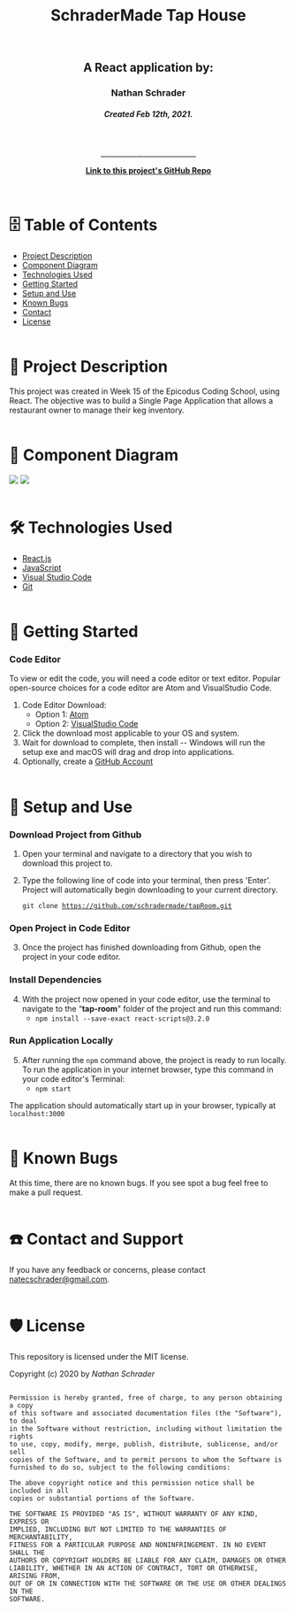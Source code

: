 <div align="center">
  <h1>SchraderMade Tap House</h1>
  <br>
  <h2>A React application by:</h2>
  <h3>Nathan Schrader</h3>
  <h5>Created Feb 12th, 2021.</h5>
</div>


<p align="center">
    <!-- Project Image -->
    <br>
    <a>
        <!-- <img src="BizLookupMvc/wwwroot/img/businesslisting.jpeg"> -->
    </a>
    <p align="center">
      ___________________________
    </p>
    <!-- Project GitHub Link -->
    <p align="center">
        <a href="https://github.com/schradermade/tapRoom">
            <strong>Link to this project's GitHub Repo</strong>
        </a> 
    </p>
</p>
<br>

# 🗄 Table of Contents
  - <a href="#📖-project-description">Project Description</a>
  - <a href="#🔎-api-information">Component Diagram</a>
  - <a href="#🛠-technologies-used">Technologies Used</a>
  - <a href="#🧩-getting-started">Getting Started</a>
  - <a href="#📂-setup-and-use">Setup and Use</a>
  - <a href="#🦠-known-bugs">Known Bugs</a>
  - <a href="#☎️-contact-and-support">Contact</a>
  - <a href="#🛡-license">License</a>
<br><br>

# 📖 Project Description
This project was created in Week 15 of the Epicodus Coding School, using React. The objective was to build a Single Page Application that allows a restaurant owner to manage their keg inventory.
<br><br>

# 🔎 Component Diagram
<img src="https://drive.google.com/file/d/1rhL2ozXIVrOlL_9GFdq5N3dYYXyqhimZ/view?usp=sharing">

<img src="https://www.google.com/url?sa=i&url=https%3A%2F%2Fwww.bbc.com%2Fnews%2Fworld-europe-53294245&psig=AOvVaw1m8d6vxzadfhQ3w7lK_cta&ust=1613675788028000&source=images&cd=vfe&ved=2ahUKEwj73aXy0PHuAhWDlp4KHXjwAcUQjRx6BAgAEAc">
<br><br>

# 🛠 Technologies Used
- [React.js](https://reactjs.org/)
- [JavaScript](https://www.javascript.com/)
- [Visual Studio Code](https://code.visualstudio.com/)
- [Git](https://git-scm.com/)
<br><br>

# 🧩 Getting Started

### Code Editor

To view or edit the code, you will need a code editor or text editor. Popular open-source choices for a code editor are Atom and VisualStudio Code.

1. Code Editor Download:
   - Option 1: [Atom](https://nodejs.org/en/)
   - Option 2: [VisualStudio Code](https://www.npmjs.com/)
2. Click the download most applicable to your OS and system.
3. Wait for download to complete, then install -- Windows will run the setup exe and macOS will drag and drop into applications.
4. Optionally, create a [GitHub Account](https://github.com)
<br><br>

# 📂 Setup and Use

### Download Project from Github

1. Open your terminal and navigate to a directory that you wish to download this project to.
2. Type the following line of code into your terminal, then press 'Enter'. Project will automatically begin downloading to your current directory.

    <code>git clone https://github.com/schradermade/tapRoom.git</code>

### Open Project in Code Editor

3. Once the project has finished downloading from Github, open the project in your code editor.

### Install Dependencies

4. With the project now opened in your code editor, use the terminal to navigate to the “__tap-room__" folder of the project and run this command:
    - `npm install --save-exact react-scripts@3.2.0`

### Run Application Locally
5. After running the `npm` command above, the project is ready to run locally. To run the application in your internet browser, type this command in your code editor's Terminal:
    - `npm start`

The application should automatically start up in your browser, typically at `localhost:3000`
<br><br>

# 🦠 Known Bugs
At this time, there are no known bugs. If you see spot a bug feel free to make a pull request.
<br><br>

# ☎️ Contact and Support
If you have any feedback or concerns, please contact <natecschrader@gmail.com>.
<br><br>

# 🛡 License
This repository is licensed under the MIT license.

Copyright (c) 2020 by _Nathan Schrader_

```

Permission is hereby granted, free of charge, to any person obtaining a copy
of this software and associated documentation files (the "Software"), to deal
in the Software without restriction, including without limitation the rights
to use, copy, modify, merge, publish, distribute, sublicense, and/or sell
copies of the Software, and to permit persons to whom the Software is
furnished to do so, subject to the following conditions:

The above copyright notice and this permission notice shall be included in all
copies or substantial portions of the Software.

THE SOFTWARE IS PROVIDED "AS IS", WITHOUT WARRANTY OF ANY KIND, EXPRESS OR
IMPLIED, INCLUDING BUT NOT LIMITED TO THE WARRANTIES OF MERCHANTABILITY,
FITNESS FOR A PARTICULAR PURPOSE AND NONINFRINGEMENT. IN NO EVENT SHALL THE
AUTHORS OR COPYRIGHT HOLDERS BE LIABLE FOR ANY CLAIM, DAMAGES OR OTHER
LIABILITY, WHETHER IN AN ACTION OF CONTRACT, TORT OR OTHERWISE, ARISING FROM,
OUT OF OR IN CONNECTION WITH THE SOFTWARE OR THE USE OR OTHER DEALINGS IN THE
SOFTWARE.

```